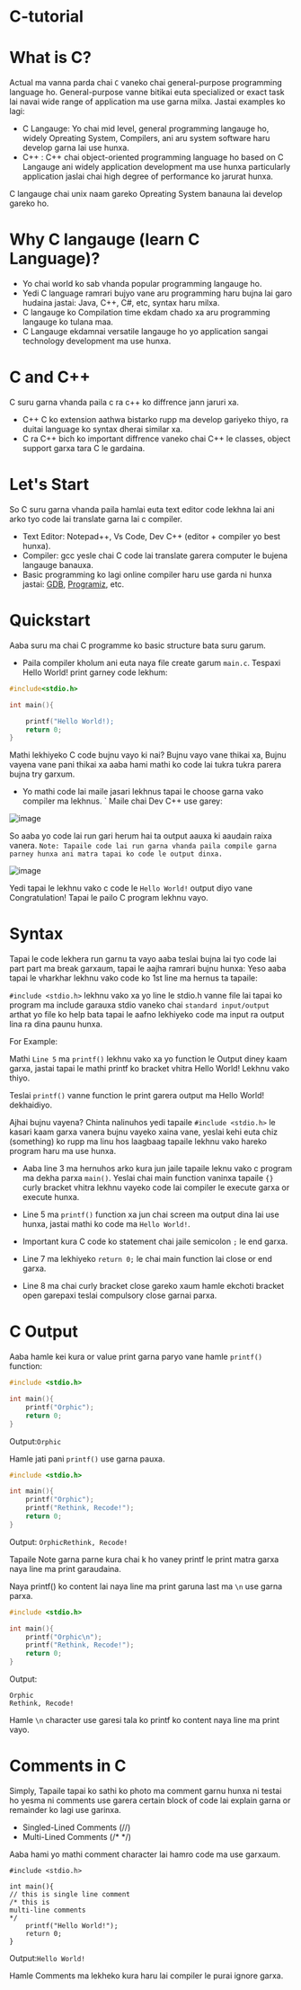 # C-tutorial

# What is C?
 Actual ma vanna parda chai `C` vaneko chai general-purpose programming language ho.
 General-purpose vanne bitikai euta specialized or exact task lai navai wide range of application ma use garna milxa.
Jastai examples ko lagi:

- C Langauge: Yo chai mid level, general programming langauge ho, widely Opreating System, Compilers, ani aru system software haru develop garna lai use hunxa.
- C++ : C++ chai object-oriented programming language ho based on C Langauge ani widely application development ma use hunxa particularly application jaslai chai high degree of performance ko jarurat hunxa.

C langauge chai unix naam gareko Opreating System banauna lai develop gareko ho.

# Why C langauge (learn C Language)?

- Yo chai world ko sab vhanda popular programming langauge ho.
- Yedi C language ramrari bujyo vane aru programming haru bujna lai garo hudaina jastai: Java, C++, C#, etc, syntax haru milxa.
- C langauge ko Compilation time ekdam chado xa aru programming langauge ko tulana maa.
- C Langauge ekdamnai versatile langauge ho yo application sangai technology development ma use hunxa.

# C and C++
C suru garna vhanda paila c ra c++ ko diffrence jann jaruri xa.

- C++ C ko extension aathwa bistarko rupp ma develop gariyeko thiyo, ra duitai language ko syntax dherai similar xa.
- C ra C++ bich ko important diffrence vaneko chai C++ le  classes, object support garxa tara C le gardaina.

# Let's Start
So C suru garna vhanda paila hamlai euta text editor code lekhna lai ani arko tyo code lai translate garna lai c compiler.
- Text Editor: Notepad++, Vs Code, Dev C++ (editor + compiler yo best hunxa).
- Compiler: gcc yesle chai C code lai translate garera computer le bujena langauge banauxa.
- Basic programming ko lagi online compiler haru use garda ni hunxa jastai: [GDB](https://www.onlinegdb.com/), [Programiz](https://www.programiz.com/c-programming/online-compiler/), etc.

# Quickstart
Aaba suru ma chai C programme ko basic structure bata suru garum.
- Paila compiler kholum ani euta naya file create garum `main.c`.
Tespaxi Hello World! print garney code lekhum:
```C
#include<stdio.h>

int main(){

    printf("Hello World!);
    return 0;
}
```
Mathi lekhiyeko C code bujnu vayo ki nai? Bujnu vayo vane thikai xa, Bujnu vayena vane pani thikai xa aaba hami mathi ko code lai tukra tukra parera bujna try garxum.

- Yo mathi code lai maile jasari lekhnus tapai le choose garna vako compiler ma lekhnus. 
` Maile chai Dev C++ use garey:

![image](https://user-images.githubusercontent.com/67673221/209978594-896b28be-18e1-4570-8e91-6bb330173441.png)



So aaba yo code lai run gari herum hai ta output aauxa ki aaudain raixa vanera.
`Note: Tapaile code lai run garna vhanda paila compile garna parney hunxa ani matra tapai ko code le output dinxa.`

![image](https://user-images.githubusercontent.com/67673221/209978704-452ab55e-f44c-4e0e-a82f-68b4657956ba.png)


Yedi tapai le lekhnu vako c code le `Hello World!`  output diyo vane Congratulation! Tapai le pailo C program lekhnu vayo.

# Syntax
Tapai le  code lekhera run garnu ta vayo aaba teslai bujna lai tyo code lai part part ma break garxaum, tapai le aajha ramrari bujnu hunxa:
Yeso aaba tapai le vharkhar lekhnu vako code ko 1st line ma hernus ta tapaile:

`#include <stdio.h>` lekhnu vako xa yo line le stdio.h vanne file lai tapai ko program ma include garauxa stdio vaneko chai `standard input/output` arthat yo file ko help bata tapai le aafno lekhiyeko code ma input ra output lina ra dina paunu hunxa.

For Example: 

Mathi `Line 5` ma `printf()` lekhnu vako xa yo function le Output diney kaam garxa, jastai tapai le mathi printf ko bracket vhitra Hello World! Lekhnu vako thiyo.

Teslai `printf()` vanne function le print garera output ma Hello World! dekhaidiyo.

Ajhai bujnu vayena? Chinta nalinuhos yedi tapaile `#include <stdio.h>` le kasari  kaam garxa vanera bujnu vayeko xaina vane, yeslai kehi euta chiz (something) ko rupp ma linu hos laagbaag tapaile lekhnu vako hareko program haru ma use hunxa.


- Aaba line 3 ma hernuhos arko kura jun jaile tapaile leknu vako c program ma dekha parxa `main()`. Yeslai chai main function vaninxa tapaile `{}` curly bracket vhitra lekhnu vayeko code lai compiler le execute garxa or execute hunxa.
- Line 5 ma `printf()` function xa jun chai screen ma output dina lai use hunxa, jastai mathi ko code ma `Hello World!`.

- Important kura C code ko statement chai jaile semicolon `;` le end garxa.
- Line 7 ma lekhiyeko `return 0;` le chai main function lai close or end garxa.
- Line 8 ma chai curly bracket close gareko xaum hamle ekchoti bracket open garepaxi teslai compulsory close garnai parxa.

# C Output 
Aaba hamle kei kura or value print garna paryo vane hamle `printf()` function:

```C
#include <stdio.h>

int main(){
    printf("Orphic");
    return 0;
}
```
Output:`Orphic`

Hamle jati pani `printf()` use garna pauxa.
```C
#include <stdio.h>

int main(){
    printf("Orphic");
    printf("Rethink, Recode!");
    return 0;
}
```
Output: `OrphicRethink, Recode!`

Tapaile Note garna parne kura chai k ho vaney printf le print matra garxa naya line ma print garaudaina.

Naya printf() ko content lai naya line ma print garuna last ma `\n` use garna parxa.

```C
#include <stdio.h>

int main(){
    printf("Orphic\n");
    printf("Rethink, Recode!");
    return 0;
}
```
Output: 
```
Orphic
Rethink, Recode!
```
Hamle `\n` character use garesi tala ko printf ko content naya line ma print vayo.

# Comments in C
Simply, Tapaile tapai ko sathi ko photo ma comment garnu hunxa ni testai ho yesma ni comments use garera certain block of code lai explain garna or remainder ko lagi use garinxa.

 - Singled-Lined Comments (//)
 - Multi-Lined Comments (/*   */)

 Aaba hami yo mathi comment character lai hamro code ma use garxaum.

 ```
 #include <stdio.h>

 int main(){
// this is single line comment
/* this is
multi-line comments
*/
     printf("Hello World!");
     return 0;
 }
 ```
 Output:`Hello World!`

Hamle Comments ma lekheko kura haru lai compiler le purai ignore garxa.






